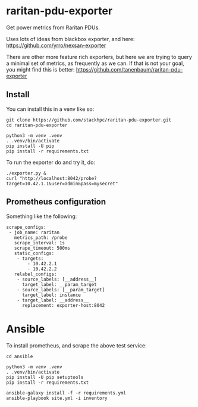 # raritan-pdu-exporter
Get power metrics from Raritan PDUs.

Uses lots of ideas from blackbox exporter, and here:
<https://github.com/yrro/nexsan-exporter>

There are other more feature rich exporters,
but here we are trying to query a minimal set of
metrics, as frequently as we can. If that is not
your goal, you might find this is better:
<https://github.com/tanenbaum/raritan-pdu-exporter>

## Install

You can install this in a venv like so:

    git clone https://github.com/stackhpc/raritan-pdu-exporter.git
    cd raritan-pdu-exporter

    python3 -m venv .venv
    . .venv/bin/activate
    pip install -U pip
    pip install -r requirements.txt

To run the exporter do and try it, do:

    ./exporter.py &
    curl "http://localhost:8042/probe?target=10.42.1.1&user=admin&pass=mysecret"

## Prometheus configuration

Something like the following:

    scrape_configs:
     - job_name: raritan
       metrics_path: /probe
       scrape_interval: 1s
       scrape_timeout: 500ms
       static_configs:
        - targets:
            - 10.42.2.1
            - 10.42.2.2
       relabel_configs:
        - source_labels: [__address__]
          target_label: __param_target
        - source_labels: [__param_target]
          target_label: instance
        - target_label: __address__
          replacement: exporter-host:8042

# Ansible

To install prometheus, and scrape the above test service:

    cd ansible

    python3 -m venv .venv
    . .venv/bin/activate
    pip install -U pip setuptools
    pip install -r requirements.txt

    ansible-galaxy install -f -r requirements.yml
    ansible-playbook site.yml -i inventory
